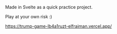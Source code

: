 
Made in Svelte as a quick practice project.

Play at your own risk :)

https://trump-game-lb4a1ruzt-elfraiman.vercel.app/
